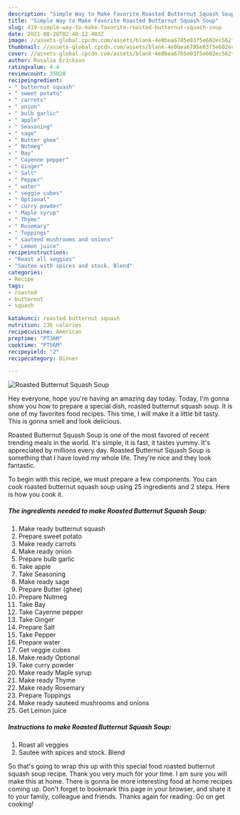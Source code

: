 ```yaml
---
description: "Simple Way to Make Favorite Roasted Butternut Squash Soup"
title: "Simple Way to Make Favorite Roasted Butternut Squash Soup"
slug: 419-simple-way-to-make-favorite-roasted-butternut-squash-soup
date: 2021-08-26T02:40:12.403Z
image: //assets-global.cpcdn.com/assets/blank-4e0bea6785e03f5e602ec562f230caae08da540cada707380b4fe1bbebba43da.png
thumbnail: //assets-global.cpcdn.com/assets/blank-4e0bea6785e03f5e602ec562f230caae08da540cada707380b4fe1bbebba43da.png
cover: //assets-global.cpcdn.com/assets/blank-4e0bea6785e03f5e602ec562f230caae08da540cada707380b4fe1bbebba43da.png
author: Rosalie Erickson
ratingvalue: 4.4
reviewcount: 35028
recipeingredient:
- " butternut squash"
- " sweet potato"
- " carrots"
- " onion"
- " bulb garlic"
- " apple"
- " Seasoning"
- " sage"
- " Butter ghee"
- " Nutmeg"
- " Bay"
- " Cayenne pepper"
- " Ginger"
- " Salt"
- " Pepper"
- " water"
- " veggie cubes"
- " Optional"
- " curry powder"
- " Maple syrup"
- " Thyme"
- " Rosemary"
- " Toppings"
- " sauteed mushrooms and onions"
- " Lemon juice"
recipeinstructions:
- "Roast all veggies"
- "Sautee with spices and stock. Blend"
categories:
- Recipe
tags:
- roasted
- butternut
- squash

katakunci: roasted butternut squash 
nutrition: 236 calories
recipecuisine: American
preptime: "PT36M"
cooktime: "PT56M"
recipeyield: "2"
recipecategory: Dinner

---
```



![Roasted Butternut Squash Soup](//assets-global.cpcdn.com/assets/blank-4e0bea6785e03f5e602ec562f230caae08da540cada707380b4fe1bbebba43da.png)

Hey everyone, hope you're having an amazing day today. Today, I'm gonna show you how to prepare a special dish, roasted butternut squash soup. It is one of my favorites food recipes. This time, I will make it a little bit tasty. This is gonna smell and look delicious.



Roasted Butternut Squash Soup is one of the most favored of recent trending meals in the world. It's simple, it is fast, it tastes yummy. It's appreciated by millions every day. Roasted Butternut Squash Soup is something that I have loved my whole life. They're nice and they look fantastic.


To begin with this recipe, we must prepare a few components. You can cook roasted butternut squash soup using 25 ingredients and 2 steps. Here is how you cook it.

<!--inarticleads1-->

##### The ingredients needed to make Roasted Butternut Squash Soup:

1. Make ready  butternut squash
1. Prepare  sweet potato
1. Make ready  carrots
1. Make ready  onion
1. Prepare  bulb garlic
1. Take  apple
1. Take  Seasoning
1. Make ready  sage
1. Prepare  Butter (ghee)
1. Prepare  Nutmeg
1. Take  Bay
1. Take  Cayenne pepper
1. Take  Ginger
1. Prepare  Salt
1. Take  Pepper
1. Prepare  water
1. Get  veggie cubes
1. Make ready  Optional
1. Take  curry powder
1. Make ready  Maple syrup
1. Make ready  Thyme
1. Make ready  Rosemary
1. Prepare  Toppings
1. Make ready  sauteed mushrooms and onions
1. Get  Lemon juice




<!--inarticleads2-->

##### Instructions to make Roasted Butternut Squash Soup:

1. Roast all veggies
1. Sautee with spices and stock. Blend




So that's going to wrap this up with this special food roasted butternut squash soup recipe. Thank you very much for your time. I am sure you will make this at home. There is gonna be more interesting food at home recipes coming up. Don't forget to bookmark this page in your browser, and share it to your family, colleague and friends. Thanks again for reading. Go on get cooking!
